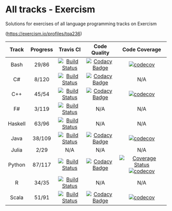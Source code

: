 # All tracks - Exercism

Solutions for exercises of all language programming tracks on Exercism

(<https://exercism.io/profiles/tqa236>)

|  Track  | Progress |                                                             Travis CI                                                             |                                                                                                                        Code Quality                                                                                                                        |                                                                                                                                                  Code Coverage                                                                                                                                                  |
| :-----: | :------: | :-------------------------------------------------------------------------------------------------------------------------------: | :--------------------------------------------------------------------------------------------------------------------------------------------------------------------------------------------------------------------------------------------------------: | :-------------------------------------------------------------------------------------------------------------------------------------------------------------------------------------------------------------------------------------------------------------------------------------------------------------: |
|   Bash  |   29/86  |    [![Build Status](https://travis-ci.com/tqa236/bash_exercism.svg?branch=master)](https://travis-ci.com/tqa236/bash_exercism)    |     [![Codacy Badge](https://api.codacy.com/project/badge/Grade/257e6ae1559f42a685611c83466e6426)](https://www.codacy.com/app/tqa236/bash_exercism?utm_source=github.com&utm_medium=referral&utm_content=tqa236/bash_exercism&utm_campaign=Badge_Grade)    |                                                                                        [![codecov](https://codecov.io/gh/tqa236/bash_exercism/branch/master/graph/badge.svg)](https://codecov.io/gh/tqa236/bash_exercism)                                                                                       |
|    C#   |   8/120  |  [![Build Status](https://travis-ci.com/tqa236/csharp_exercism.svg?branch=master)](https://travis-ci.com/tqa236/csharp_exercism)  | [![Codacy Badge](https://api.codacy.com/project/badge/Grade/bf02badb4015421f8d7816b00f20447f)](https://www.codacy.com/manual/tqa236/csharp_exercism?utm_source=github.com&utm_medium=referral&utm_content=tqa236/csharp_exercism&utm_campaign=Badge_Grade) |                                                                                                                                                       N/A                                                                                                                                                       |
|   C++   |   45/54  |     [![Build Status](https://travis-ci.com/tqa236/cpp_exercism.svg?branch=master)](https://travis-ci.com/tqa236/cpp_exercism)     |      [![Codacy Badge](https://api.codacy.com/project/badge/Grade/61fd4c8fc29b4e62ad5ff19098e245fb)](https://www.codacy.com/app/tqa236/cpp_exercism?utm_source=github.com&utm_medium=referral&utm_content=tqa236/cpp_exercism&utm_campaign=Badge_Grade)     |                                                                                         [![codecov](https://codecov.io/gh/tqa236/cpp_exercism/branch/master/graph/badge.svg)](https://codecov.io/gh/tqa236/cpp_exercism)                                                                                        |
|    F#   |   3/119  |  [![Build Status](https://travis-ci.com/tqa236/fsharp_exercism.svg?branch=master)](https://travis-ci.com/tqa236/fsharp_exercism)  |                                                                                                                             N/A                                                                                                                            |                                                                                                                                                       N/A                                                                                                                                                       |
| Haskell |   63/96  | [![Build Status](https://travis-ci.com/tqa236/haskell_exercism.svg?branch=master)](https://travis-ci.com/tqa236/haskell_exercism) |                                                                                                                             N/A                                                                                                                            |                                                                                                                                                       N/A                                                                                                                                                       |
|   Java  |  38/109  |    [![Build Status](https://travis-ci.com/tqa236/java_exercism.svg?branch=master)](https://travis-ci.com/tqa236/java_exercism)    |     [![Codacy Badge](https://api.codacy.com/project/badge/Grade/153098dd1d8c4570b08b69612b457f35)](https://www.codacy.com/app/tqa236/java_exercism?utm_source=github.com&utm_medium=referral&utm_content=tqa236/java_exercism&utm_campaign=Badge_Grade)    |                                                                                        [![codecov](https://codecov.io/gh/tqa236/java_exercism/branch/master/graph/badge.svg)](https://codecov.io/gh/tqa236/java_exercism)                                                                                       |
|  Julia  |   2/29   |                                                                N/A                                                                |                                                                                                                             N/A                                                                                                                            |                                                                                                                                                       N/A                                                                                                                                                       |
|  Python |  87/117  |  [![Build Status](https://travis-ci.com/tqa236/python_exercism.svg?branch=master)](https://travis-ci.com/tqa236/python_exercism)  |   [![Codacy Badge](https://api.codacy.com/project/badge/Grade/8fd44be5d9984cb4b963b176a251494f)](https://www.codacy.com/app/tqa236/python_exercism?utm_source=github.com&utm_medium=referral&utm_content=tqa236/python_exercism&utm_campaign=Badge_Grade)  | [![Coverage Status](https://coveralls.io/repos/github/tqa236/python_exercism/badge.svg?branch=master)](https://coveralls.io/github/tqa236/python_exercism?branch=master) [![codecov](https://codecov.io/gh/tqa236/python_exercism/branch/master/graph/badge.svg)](https://codecov.io/gh/tqa236/python_exercism) |
|    R    |   34/35  |       [![Build Status](https://travis-ci.com/tqa236/r_exercism.svg?branch=master)](https://travis-ci.com/tqa236/r_exercism)       |                                                                                                                             N/A                                                                                                                            |                                                                                                                                                       N/A                                                                                                                                                       |
|  Scala  |   51/91  |   [![Build Status](https://travis-ci.com/tqa236/scala_exercism.svg?branch=master)](https://travis-ci.com/tqa236/scala_exercism)   |    [![Codacy Badge](https://api.codacy.com/project/badge/Grade/06aa4545294745b28416e4b319ca6c77)](https://www.codacy.com/app/tqa236/scala_exercism?utm_source=github.com&utm_medium=referral&utm_content=tqa236/scala_exercism&utm_campaign=Badge_Grade)   |                                                                                       [![codecov](https://codecov.io/gh/tqa236/scala_exercism/branch/master/graph/badge.svg)](https://codecov.io/gh/tqa236/scala_exercism)                                                                                      |
